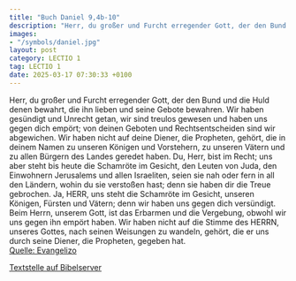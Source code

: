 ```yaml
---
title: "Buch Daniel 9,4b-10"
description: "Herr, du großer und Furcht erregender Gott, der den Bund und die Huld denen bewahrt, die ihn lieben und seine Gebote bewahren. Wir haben gesündigt und Unrecht getan, wir sind treulos gewesen und haben uns gegen dich empört; von deinen Geboten und Rechtsentscheiden sind wir abgewi...."
images:
- "/symbols/daniel.jpg"
layout: post
category: LECTIO 1
tag: LECTIO 1
date: 2025-03-17 07:30:33 +0100
---
```

Herr, du großer und Furcht erregender Gott, der den Bund und die Huld denen bewahrt, die ihn lieben und seine Gebote bewahren.
Wir haben gesündigt und Unrecht getan, wir sind treulos gewesen und haben uns gegen dich empört; von deinen Geboten und Rechtsentscheiden sind wir abgewichen.<!--more-->
Wir haben nicht auf deine Diener, die Propheten, gehört, die in deinem Namen zu unseren Königen und Vorstehern, zu unseren Vätern und zu allen Bürgern des Landes geredet haben.
Du, Herr, bist im Recht; uns aber steht bis heute die Schamröte im Gesicht, den Leuten von Juda, den Einwohnern Jerusalems und allen Israeliten, seien sie nah oder fern in all den Ländern, wohin du sie verstoßen hast; denn sie haben dir die Treue gebrochen.
Ja, HERR, uns steht die Schamröte im Gesicht, unseren Königen, Fürsten und Vätern; denn wir haben uns gegen dich versündigt.
Beim Herrn, unserem Gott, ist das Erbarmen und die Vergebung, obwohl wir uns gegen ihn empört haben.
Wir haben nicht auf die Stimme des HERRN, unseres Gottes, nach seinen Weisungen zu wandeln, gehört, die er uns durch seine Diener, die Propheten, gegeben hat.<br>
[Quelle: Evangelizo](https://evangeliumtagfuertag.org/DE/gospel)

[Textstelle auf Bibelserver](https://www.bibleserver.com/EU/Daniel9,4b-10)
